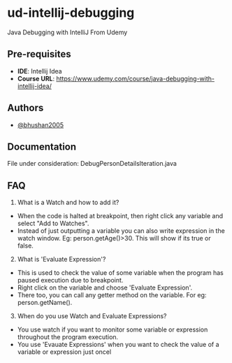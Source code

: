 # ud-intellij-debugging
Java Debugging with IntelliJ From Udemy
## Pre-requisites

- **IDE**: Intellij Idea
- **Course URL**: https://www.udemy.com/course/java-debugging-with-intellij-idea/


## Authors

- [@bhushan2005](https://www.github.com/bhushan2005)


## Documentation

File under consideration: DebugPersonDetailsIteration.java


## FAQ

1. What is a Watch and how to add it?
- When the code is halted at breakpoint, then right click any variable and select "Add to Watches".
- Instead of just outputting a variable you can also write expression in the watch window. Eg: person.getAge()>30. This will show if its true or false.

2. What is 'Evaluate Expression'?
- This is used to check the value of some variable when the program has paused execution due to breakpoint.
- Right click on the variable and choose 'Evaluate Expression'.
- There too, you can call any getter method on the variable. For eg: person.getName().

3. When do you use Watch and Evaluate Expressions?
- You use watch if you want to monitor some variable or expression throughout the program execution.
- You use 'Evauate Expressions' when you want to check the value of a variable or expression just oncel
